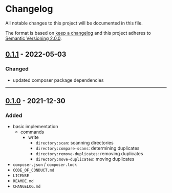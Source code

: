 # Changelog

All notable changes to this project will be documented in this file.

The format is based on [keep a changelog][xtlink-keep-a-changelog]
and this project adheres to [Semantic Versioning 2.0.0][xtlink-semantic-versioning].

## [0.1.1] - 2022-05-03

### Changed

* updated composer package dependencies

[0.1.1]: https://github.com/codekandis/duplicator/compare/0.1.0..0.1.1

---
## [0.1.0] - 2021-12-30

### Added

* basic implementation
  * commands
    * write
      * `directory:scan`: scanning directories
      * `directory:compare-scans`: determining duplicates
      * `directory:remove-duplicates`: removing duplicates
      * `directory:move-duplicates`: moving duplicates
* `composer.json` / `composer.lock`
* `CODE_OF_CONDUCT.md`
* `LICENSE`
* `REAMDE.md`
* `CHANGELOG.md`

[0.1.0]: https://github.com/codekandis/duplicator/tree/0.1.0



[xtlink-keep-a-changelog]: http://keepachangelog.com/en/1.0.0/
[xtlink-semantic-versioning]: http://semver.org/spec/v2.0.0.html
